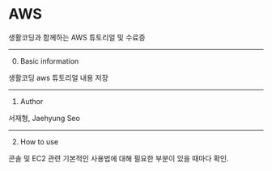 # AWS

생활코딩과 함께하는 AWS 튜토리얼 및 수료증 

---

0. Basic information

생활코딩 aws 튜토리얼 내용 저장

---

1. Author

서재형, Jaehyung Seo

---

2. How to use

콘솔 및 EC2 관련 기본적인 사용법에 대해 필요한 부분이 있을 때마다 확인.
